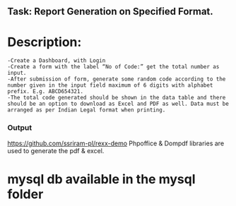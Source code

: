 ## Task: Report Generation on Specified Format.

# Description:
    -Create a Dashboard, with Login 
    -Create a form with the label “No of Code:” get the total number as input.
    -After submission of form, generate some random code according to the number given in the input field maximum of 6 digits with alphabet prefix. E.g. ABCD654321.
    -The total code generated should be shown in the data table and there should be an option to download as Excel and PDF as well. Data must be arranged as per Indian Legal format when printing.

### Output
https://github.com/ssriram-pl/rexx-demo
Phpoffice & Dompdf libraries are used to generate the pdf & excel.
    
# mysql db available in the mysql folder
